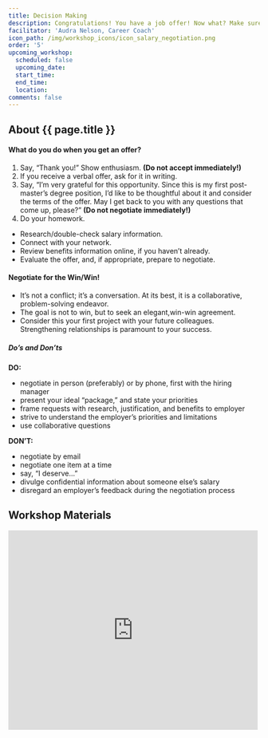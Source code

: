 ```yaml
---
title: Decision Making
description: Congratulations! You have a job offer! Now what? Make sure you evaluate the offer, negotiate what you want, and close the deal.
facilitator: 'Audra Nelson, Career Coach'
icon_path: /img/workshop_icons/icon_salary_negotiation.png
order: '5'
upcoming_workshop:
  scheduled: false
  upcoming_date:
  start_time:
  end_time:
  location:
comments: false
---
```


## About {{ page.title }}

#### What do you do when you get an offer? 

1. Say, “Thank you!” Show enthusiasm. **(Do not accept immediately!)**
2. If you receive a verbal offer, ask for it in writing.
3. Say, “I’m very grateful for this opportunity. Since this is my first post-master’s degree position, I’d like to be thoughtful about it and consider the terms of the offer. May I get back to you with any questions that come up, please?” **(Do not negotiate immediately!)**
4. Do your homework.
  * Research/double-check salary information. 
  * Connect with your network.
  * Review benefits information online, if you haven’t already.
  * Evaluate the offer, and, if appropriate, prepare to negotiate.

#### Negotiate for the Win/Win!

* It’s not a conflict; it’s a conversation. At its best, it is a collaborative, problem-solving endeavor.
* The goal is not to win, but to seek an elegant,win-win agreement.
* Consider this your first project with your future colleagues. Strengthening relationships is paramount to your success.

##### Do’s and Don’ts

**DO:**

* negotiate in person (preferably) or by phone, first with the hiring manager
* present your ideal “package,” and state your priorities 
* frame requests with research, justification, and benefits to employer 
* strive to understand the employer’s priorities and limitations
* use collaborative questions
 
**DON’T:**

* negotiate by email
* negotiate one item at a time
* say, “I deserve…”
* divulge confidential information about someone else’s salary
* disregard an employer’s feedback during the negotiation
process

## Workshop Materials

<iframe src="https://app.box.com/embed/preview/lc9uqffmpj0mmz8tpt896ncbh8pptj3d?theme=dark" width="500" height="400" frameborder="0" allowfullscreen webkitallowfullscreen msallowfullscreen></iframe>

